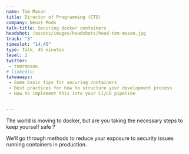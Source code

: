 ```yaml
---
name: Tom Mason
title: Director of Programming (CTO)
company: Neuxs Mods
talk-title: Securing docker containers
headshot: /assets/images/headshots/head-tom-mason.jpg
track: "3"
timeslot: "14.45"
type: Talk, 45 minutes
level: 2
twitter:
 - tomrmason
# linkedin: 
takeaways:
 - Some basic tips for securing containers
 - Best practices for how to structure your development process
 - How to implement this into your CI/CD pipeline


---
```


The world is moving to docker, but are you taking the necessary steps to keep yourself safe ? 

We’ll go through methods to reduce your exposure to security issues running containers in production.